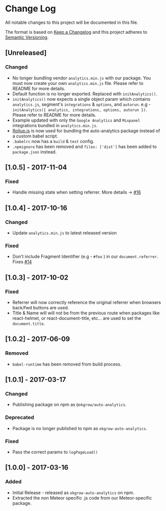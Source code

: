 # Change Log
All notable changes to this project will be documented in this file.

The format is based on [Keep a Changelog](http://keepachangelog.com/)
and this project adheres to [Semantic Versioning](http://semver.org/).

## [Unreleased]
### Changed
- No longer bundling vendor `analytics.min.js` with our package. You must now create your own `analytics.min.js` file. Please refer to README for more details.
- Default function is no longer exported. Replaced with `initAnalytics()`.
- `initAnalytics()` now expects a single object param which contains `analytics.js`, segment's `integrations` & `options`, and `autorun`. e.g - `initAnalytics({ analytics, integrations, options, autorun })`. Please refer to README for more details.
- Example updated with only the `Google Analytics` and `Mixpanel` integrations bundled in `analytics.min.js`.
- [Rollup.js](https://rollupjs.org/) is now used for bundling the auto-analytics package instead of a custom babel script.
- `.babelrc` now has a `build` & `test` config.
- `.npmignore` has been removed and `files: ['dist']` has been added to `package.json` instead.

## [1.0.5] - 2017-11-04
### Fixed
- Handle missing state when setting referrer. More details -> [#16](https://github.com/okgrow/auto-analytics/issues/16)

## [1.0.4] - 2017-10-16
### Changed
- Update `analytics.min.js` to latest released version
### Fixed
- Don't include Fragment Identifier (e.g - `#foo` ) in our `document.referrer`. Fixes [#14](https://github.com/okgrow/auto-analytics/issues/14)

## [1.0.3] - 2017-10-02
### Fixed
- Referrer will now correctly reference the original referrer when browsers back/fwd buttons are used.
- Title & Name will will not be from the previous route when packages like react-helmet, or react-document-title, etc... are used to set the `document.title`.

## [1.0.2] - 2017-06-09
### Removed
- `babel-runtime` has been removed from build process.

## [1.0.1] - 2017-03-17
### Changed
- Publishing package on npm as `@okgrow/auto-analytics`.

### Deprecated
- Package is no longer published to npm as `okgrow-auto-analytics`.

### Fixed
- Pass the correct params to `logPageLoad()`

## [1.0.0] - 2017-03-16
### Added
- Initial Release - released as `okgrow-auto-analytics` on npm.
- Extracted the non Meteor specific .js code from our Meteor-specific package.
